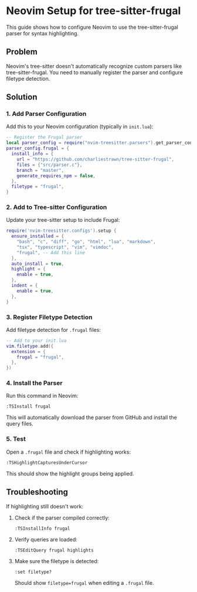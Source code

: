 # Neovim Setup for tree-sitter-frugal

This guide shows how to configure Neovim to use the tree-sitter-frugal parser for syntax highlighting.

## Problem

Neovim's tree-sitter doesn't automatically recognize custom parsers like tree-sitter-frugal. You need to manually register the parser and configure filetype detection.

## Solution

### 1. Add Parser Configuration

Add this to your Neovim configuration (typically in `init.lua`):

```lua
-- Register the Frugal parser
local parser_config = require("nvim-treesitter.parsers").get_parser_configs()
parser_config.frugal = {
  install_info = {
    url = "https://github.com/charliestrawn/tree-sitter-frugal",
    files = {"src/parser.c"},
    branch = "master",
    generate_requires_npm = false,
  },
  filetype = "frugal",
}
```

### 2. Add to Tree-sitter Configuration

Update your tree-sitter setup to include Frugal:

```lua
require('nvim-treesitter.configs').setup {
  ensure_installed = {
    "bash", "c", "diff", "go", "html", "lua", "markdown", 
    "tsx", "typescript", "vim", "vimdoc",
    "frugal", -- Add this line
  },
  auto_install = true,
  highlight = {
    enable = true,
  },
  indent = {
    enable = true,
  },
}
```

### 3. Register Filetype Detection

Add filetype detection for `.frugal` files:

```lua
-- Add to your init.lua
vim.filetype.add({
  extension = {
    frugal = "frugal",
  },
})
```

### 4. Install the Parser

Run this command in Neovim:
```
:TSInstall frugal
```

This will automatically download the parser from GitHub and install the query files.

### 5. Test

Open a `.frugal` file and check if highlighting works:
```
:TSHighlightCapturesUnderCursor
```

This should show the highlight groups being applied.

## Troubleshooting

If highlighting still doesn't work:

1. Check if the parser compiled correctly:
   ```
   :TSInstallInfo frugal
   ```

2. Verify queries are loaded:
   ```
   :TSEditQuery frugal highlights
   ```

3. Make sure the filetype is detected:
   ```
   :set filetype?
   ```
   Should show `filetype=frugal` when editing a `.frugal` file.